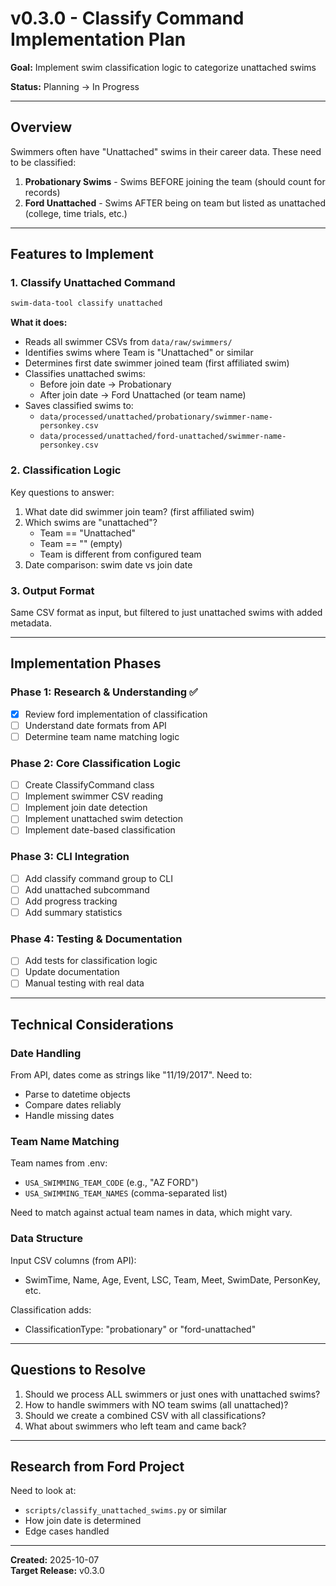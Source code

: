 # v0.3.0 - Classify Command Implementation Plan

**Goal:** Implement swim classification logic to categorize unattached swims

**Status:** Planning → In Progress

---

## Overview

Swimmers often have "Unattached" swims in their career data. These need to be classified:

1. **Probationary Swims** - Swims BEFORE joining the team (should count for records)
2. **Ford Unattached** - Swims AFTER being on team but listed as unattached (college, time trials, etc.)

---

## Features to Implement

### 1. Classify Unattached Command

```bash
swim-data-tool classify unattached
```

**What it does:**
- Reads all swimmer CSVs from `data/raw/swimmers/`
- Identifies swims where Team is "Unattached" or similar
- Determines first date swimmer joined team (first affiliated swim)
- Classifies unattached swims:
  - Before join date → Probationary
  - After join date → Ford Unattached (or team name)
- Saves classified swims to:
  - `data/processed/unattached/probationary/swimmer-name-personkey.csv`
  - `data/processed/unattached/ford-unattached/swimmer-name-personkey.csv`

### 2. Classification Logic

Key questions to answer:
1. What date did swimmer join team? (first affiliated swim)
2. Which swims are "unattached"?
   - Team == "Unattached"
   - Team == "" (empty)
   - Team is different from configured team
3. Date comparison: swim date vs join date

### 3. Output Format

Same CSV format as input, but filtered to just unattached swims with added metadata.

---

## Implementation Phases

### Phase 1: Research & Understanding ✅
- [x] Review ford implementation of classification
- [ ] Understand date formats from API
- [ ] Determine team name matching logic

### Phase 2: Core Classification Logic
- [ ] Create ClassifyCommand class
- [ ] Implement swimmer CSV reading
- [ ] Implement join date detection
- [ ] Implement unattached swim detection
- [ ] Implement date-based classification

### Phase 3: CLI Integration
- [ ] Add classify command group to CLI
- [ ] Add unattached subcommand
- [ ] Add progress tracking
- [ ] Add summary statistics

### Phase 4: Testing & Documentation
- [ ] Add tests for classification logic
- [ ] Update documentation
- [ ] Manual testing with real data

---

## Technical Considerations

### Date Handling

From API, dates come as strings like "11/19/2017". Need to:
- Parse to datetime objects
- Compare dates reliably
- Handle missing dates

### Team Name Matching

Team names from .env:
- `USA_SWIMMING_TEAM_CODE` (e.g., "AZ FORD")
- `USA_SWIMMING_TEAM_NAMES` (comma-separated list)

Need to match against actual team names in data, which might vary.

### Data Structure

Input CSV columns (from API):
- SwimTime, Name, Age, Event, LSC, Team, Meet, SwimDate, PersonKey, etc.

Classification adds:
- ClassificationType: "probationary" or "ford-unattached"

---

## Questions to Resolve

1. Should we process ALL swimmers or just ones with unattached swims?
2. How to handle swimmers with NO team swims (all unattached)?
3. Should we create a combined CSV with all classifications?
4. What about swimmers who left team and came back?

---

## Research from Ford Project

Need to look at:
- `scripts/classify_unattached_swims.py` or similar
- How join date is determined
- Edge cases handled

---

**Created:** 2025-10-07  
**Target Release:** v0.3.0
